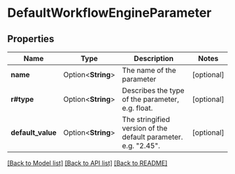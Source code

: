 # DefaultWorkflowEngineParameter

## Properties

Name | Type | Description | Notes
------------ | ------------- | ------------- | -------------
**name** | Option<**String**> | The name of the parameter | [optional]
**r#type** | Option<**String**> | Describes the type of the parameter, e.g. float. | [optional]
**default_value** | Option<**String**> | The stringified version of the default parameter. e.g. \"2.45\". | [optional]

[[Back to Model list]](../README.md#documentation-for-models) [[Back to API list]](../README.md#documentation-for-api-endpoints) [[Back to README]](../README.md)


